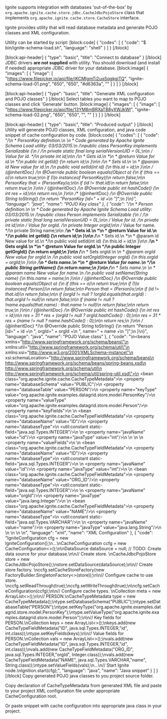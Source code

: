 <!--
  Licensed to the Apache Software Foundation (ASF) under one or more
  contributor license agreements.  See the NOTICE file distributed with
  this work for additional information regarding copyright ownership.
  The ASF licenses this file to You under the Apache License, Version 2.0
  (the "License"); you may not use this file except in compliance with
  the License.  You may obtain a copy of the License at

       http://www.apache.org/licenses/LICENSE-2.0

  Unless required by applicable law or agreed to in writing, software
  distributed under the License is distributed on an "AS IS" BASIS,
  WITHOUT WARRANTIES OR CONDITIONS OF ANY KIND, either express or implied.
  See the License for the specific language governing permissions and
  limitations under the License.
-->

Ignite supports integration with databases 'out-of-the-box' by `org.apache.ignite.cache.store.jdbc.CacheJdbcPojoStore` class that implements `org.apache.ignite.cache.store.CacheStore` interface.

Ignite provides utility that will read database metadata and generate POJO classes and XML configuration.

Utility can be started by script:
[block:code]
{
  "codes": [
    {
      "code": "$ bin/ignite-schema-load.sh",
      "language": "shell"
    }
  ]
}
[/block]

[block:api-header]
{
  "type": "basic",
  "title": "Connect to database"
}
[/block]
JDBC drivers **are not supplied** with utility. You should download (and install if needed) appropriate JDBC driver for your database.
[block:image]
{
  "images": [
    {
      "image": [
        "https://www.filepicker.io/api/file/jKCMIgmTi2uqSqgkgiTQ",
        "ignite-schema-load-01.png",
        "650",
        "650",
        "#d6363a",
        ""
      ]
    }
  ]
}
[/block]

[block:api-header]
{
  "type": "basic",
  "title": "Generate XML configuration and POJO classes"
}
[/block]
Select tables you want to map to POJO classes and click 'Generate' button.
[block:image]
{
  "images": [
    {
      "image": [
        "https://www.filepicker.io/api/file/13YM8mBRXaTB8yXWJkWI",
        "ignite-schema-load-02.png",
        "650",
        "650",
        "",
        ""
      ]
    }
  ]
}
[/block]

[block:api-header]
{
  "type": "basic",
  "title": "Produced output"
}
[/block]
Utility will generate POJO classes,  XML configuration, and java code snippet of cache configuration by code.
[block:code]
{
  "codes": [
    {
      "code": "/**\n * PersonKey definition.\n *\n * Code generated by Apache Ignite Schema Load utility: 03/03/2015.\n */\npublic class PersonKey implements Serializable {\n    /** */\n    private static final long serialVersionUID = 0L;\n\n    /** Value for id. */\n    private int id;\n\n    /**\n     * Gets id.\n     *\n     * @return Value for id.\n     */\n    public int getId() {\n        return id;\n    }\n\n    /**\n     * Sets id.\n     *\n     * @param id New value for id.\n     */\n    public void setId(int id) {\n        this.id = id;\n    }\n\n    /** {@inheritDoc} */\n    @Override public boolean equals(Object o) {\n        if (this == o)\n            return true;\n\n        if (!(o instanceof PersonKey))\n            return false;\n\n        PersonKey that = (PersonKey)o;\n\n        if (id != that.id)\n            return false;\n\n        return true;\n    }\n\n    /** {@inheritDoc} */\n    @Override public int hashCode() {\n        int res = id;\n\n        return res;\n    }\n\n    /** {@inheritDoc} */\n    @Override public String toString() {\n        return \"PersonKey [id=\" + id +\n            \"]\";\n    }\n}",
      "language": "java",
      "name": "POJO Key class"
    },
    {
      "code": "/**\n * Person definition.\n *\n * Code generated by Apache Ignite Schema Load utility: 03/03/2015.\n */\npublic class Person implements Serializable {\n    /** */\n    private static final long serialVersionUID = 0L;\n\n    /** Value for id. */\n    private int id;\n\n    /** Value for orgId. */\n    private Integer orgId;\n\n    /** Value for name. */\n    private String name;\n\n    /**\n     * Gets id.\n     *\n     * @return Value for id.\n     */\n    public int getId() {\n        return id;\n    }\n\n    /**\n     * Sets id.\n     *\n     * @param id New value for id.\n     */\n    public void setId(int id) {\n        this.id = id;\n    }\n\n    /**\n     * Gets orgId.\n     *\n     * @return Value for orgId.\n     */\n    public Integer getOrgId() {\n        return orgId;\n    }\n\n    /**\n     * Sets orgId.\n     *\n     * @param orgId New value for orgId.\n     */\n    public void setOrgId(Integer orgId) {\n        this.orgId = orgId;\n    }\n\n    /**\n     * Gets name.\n     *\n     * @return Value for name.\n     */\n    public String getName() {\n        return name;\n    }\n\n    /**\n     * Sets name.\n     *\n     * @param name New value for name.\n     */\n    public void setName(String name) {\n        this.name = name;\n    }\n\n    /** {@inheritDoc} */\n    @Override public boolean equals(Object o) {\n        if (this == o)\n            return true;\n\n        if (!(o instanceof Person))\n            return false;\n\n        Person that = (Person)o;\n\n        if (id != that.id)\n            return false;\n\n        if (orgId != null ? !orgId.equals(that.orgId) : that.orgId != null)\n            return false;\n\n        if (name != null ? !name.equals(that.name) : that.name != null)\n            return false;\n\n        return true;\n    }\n\n    /** {@inheritDoc} */\n    @Override public int hashCode() {\n        int res = id;\n\n        res = 31 * res + (orgId != null ? orgId.hashCode() : 0);\n\n        res = 31 * res + (name != null ? name.hashCode() : 0);\n\n        return res;\n    }\n\n    /** {@inheritDoc} */\n    @Override public String toString() {\n        return \"Person [id=\" + id +\n            \", orgId=\" + orgId +\n            \", name=\" + name +\n            \"]\";\n    }\n}",
      "language": "java",
      "name": "POJO Value class"
    },
    {
      "code": "<?xml version=\"1.0\" encoding=\"UTF-8\"?>\n<beans xmlns=\"http://www.springframework.org/schema/beans\"\n       xmlns:util=\"http://www.springframework.org/schema/util\"\n       xmlns:xsi=\"http://www.w3.org/2001/XMLSchema-instance\"\n       xsi:schemaLocation=\"http://www.springframework.org/schema/beans\n                           http://www.springframework.org/schema/beans/spring-beans.xsd\n                           http://www.springframework.org/schema/util\n                           http://www.springframework.org/schema/util/spring-util.xsd\">\n    <bean class=\"org.apache.ignite.cache.CacheTypeMetadata\">\n        <property name=\"databaseSchema\" value=\"PUBLIC\"/>\n        <property name=\"databaseTable\" value=\"PERSON\"/>\n        <property name=\"keyType\" value=\"org.apache.ignite.examples.datagrid.store.model.PersonKey\"/>\n        <property name=\"valueType\" value=\"org.apache.ignite.examples.datagrid.store.model.Person\"/>\n        <property name=\"keyFields\">\n            <list>\n                <bean class=\"org.apache.ignite.cache.CacheTypeFieldMetadata\">\n                    <property name=\"databaseName\" value=\"ID\"/>\n                    <property name=\"databaseType\">\n                        <util:constant static-field=\"java.sql.Types.INTEGER\"/>\n                    </property>\n                    <property name=\"javaName\" value=\"id\"/>\n                    <property name=\"javaType\" value=\"int\"/>\n                </bean>\n            </list>\n        </property>\n        <property name=\"valueFields\">\n            <list>\n                <bean class=\"org.apache.ignite.cache.CacheTypeFieldMetadata\">\n                    <property name=\"databaseName\" value=\"ID\"/>\n                    <property name=\"databaseType\">\n                        <util:constant static-field=\"java.sql.Types.INTEGER\"/>\n                    </property>\n                    <property name=\"javaName\" value=\"id\"/>\n                    <property name=\"javaType\" value=\"int\"/>\n                </bean>\n                <bean class=\"org.apache.ignite.cache.CacheTypeFieldMetadata\">\n                    <property name=\"databaseName\" value=\"ORG_ID\"/>\n                    <property name=\"databaseType\">\n                        <util:constant static-field=\"java.sql.Types.INTEGER\"/>\n                    </property>\n                    <property name=\"javaName\" value=\"orgId\"/>\n                    <property name=\"javaType\" value=\"java.lang.Integer\"/>\n                </bean>\n                <bean class=\"org.apache.ignite.cache.CacheTypeFieldMetadata\">\n                    <property name=\"databaseName\" value=\"NAME\"/>\n                    <property name=\"databaseType\">\n                        <util:constant static-field=\"java.sql.Types.VARCHAR\"/>\n                    </property>\n                    <property name=\"javaName\" value=\"name\"/>\n                    <property name=\"javaType\" value=\"java.lang.String\"/>\n                </bean>\n            </list>\n        </property>\n    </bean>\n</beans>",
      "language": "xml",
      "name": "XML Configuration"
    },
    {
      "code": "IgniteConfiguration cfg = new IgniteConfiguration();\n...\nCacheConfiguration ccfg = new CacheConfiguration<>();\n\nDataSource dataSource = null; // TODO: Create data source for your database.\n\n// Create store. \nCacheJdbcPojoStore store = new CacheJdbcPojoStore();\nstore.setDataSource(dataSource);\n\n// Create store factory. \nccfg.setCacheStoreFactory(new FactoryBuilder.SingletonFactory<>(store));\n\n// Configure cache to use store. \nccfg.setReadThrough(true);\nccfg.setWriteThrough(true);\n\ncfg.setCacheConfiguration(ccfg);\n\n// Configure cache types. \nCollection<CacheTypeMetadata> meta = new ArrayList<>();\n\n// PERSON.\nCacheTypeMetadata type = new CacheTypeMetadata();\ntype.setDatabaseSchema(\"PUBLIC\");\ntype.setDatabaseTable(\"PERSON\");\ntype.setKeyType(\"org.apache.ignite.examples.datagrid.store.model.PersonKey\");\ntype.setValueType(\"org.apache.ignite.examples.datagrid.store.model.Person\");\n\n// Key fields for PERSON.\nCollection<CacheTypeFieldMetadata> keys = new ArrayList<>();\nkeys.add(new CacheTypeFieldMetadata(\"ID\", java.sql.Types.INTEGER,\"id\", int.class));\ntype.setKeyFields(keys);\n\n// Value fields for PERSON.\nCollection<CacheTypeFieldMetadata> vals = new ArrayList<>();\nvals.add(new CacheTypeFieldMetadata(\"ID\", java.sql.Types.INTEGER,\"id\", int.class));\nvals.add(new CacheTypeFieldMetadata(\"ORG_ID\", java.sql.Types.INTEGER,\"orgId\", Integer.class));\nvals.add(new CacheTypeFieldMetadata(\"NAME\", java.sql.Types.VARCHAR,\"name\", String.class));\ntype.setValueFields(vals);\n...\n// Start Ignite node.\nIgnition.start(cfg);",
      "language": "java",
      "name": "Java snippet"
    }
  ]
}
[/block]
Copy generated POJO java classes to you project source folder.

Copy declaration of CacheTypeMetadata from generated XML file and paste to your project XML configuration file under appropriate CacheConfiguration root.

Or paste snippet with cache configuration into appropriate java class in your project.